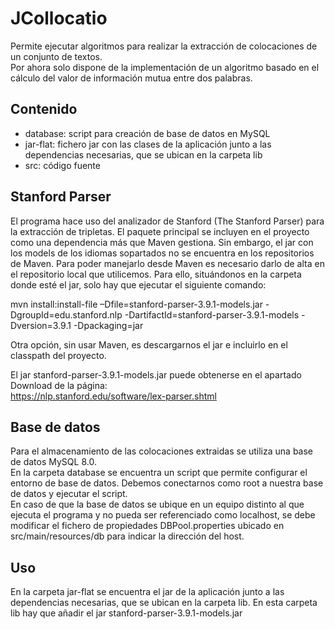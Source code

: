 # JCollocatio
Permite ejecutar algoritmos para realizar la extracción de colocaciones de un conjunto de textos.  
Por ahora solo dispone de la implementación de un algoritmo basado en el cálculo del valor de información mutua entre dos palabras.

## Contenido
+ database: script para creación de base de datos en MySQL
+ jar-flat: fichero jar con las clases de la aplicación junto a las dependencias necesarias, que se ubican en la carpeta lib
+ src: código fuente

## Stanford Parser
El programa hace uso del analizador de Stanford (The Stanford Parser) para la extracción de tripletas. El paquete principal se incluyen en el proyecto como una dependencia más que Maven gestiona. Sin embargo, el jar con los models de los idiomas sopartados no se encuentra en los repositorios de Maven. Para poder manejarlo desde Maven es necesario darlo de alta en el repositorio local que utilicemos. Para ello, situándonos en la carpeta donde esté el jar, solo hay que ejecutar el siguiente comando:

mvn install:install-file –Dfile=stanford-parser-3.9.1-models.jar -DgroupId=edu.stanford.nlp -DartifactId=stanford-parser-3.9.1-models -Dversion=3.9.1 -Dpackaging=jar

Otra opción, sin usar Maven, es descargarnos el jar e incluirlo en el classpath del proyecto.

El jar stanford-parser-3.9.1-models.jar puede obtenerse en el apartado Download de la página:  
https://nlp.stanford.edu/software/lex-parser.shtml

## Base de datos
Para el almacenamiento de las colocaciones extraidas se utiliza una base de datos MySQL 8.0.  
En la carpeta database se encuentra un script que permite configurar el entorno de base de datos. Debemos conectarnos como root a nuestra base de datos y ejecutar el script.  
En caso de que la base de datos se ubique en un equipo distinto al que ejecuta el programa y no pueda ser referenciado como localhost, se debe modificar el fichero de propiedades DBPool.properties ubicado en src/main/resources/db para indicar la dirección del host. 

## Uso
En la carpeta jar-flat se encuentra el jar de la aplicación junto a las dependencias necesarias, que se ubican en la carpeta lib. En esta carpeta lib hay que añadir el jar stanford-parser-3.9.1-models.jar
